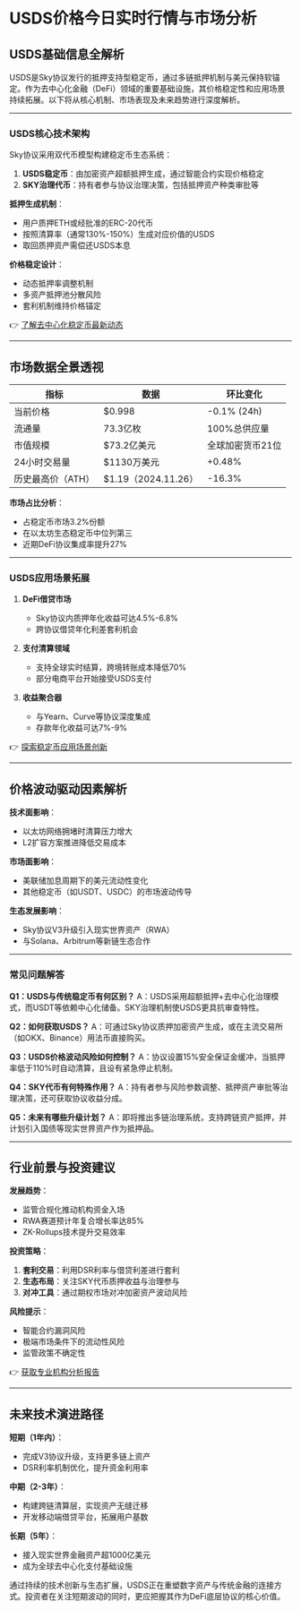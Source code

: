 # USDS价格今日实时行情与市场分析

## USDS基础信息全解析

USDS是Sky协议发行的抵押支持型稳定币，通过多链抵押机制与美元保持软锚定。作为去中心化金融（DeFi）领域的重要基础设施，其价格稳定性和应用场景持续拓展。以下将从核心机制、市场表现及未来趋势进行深度解析。

---

### USDS核心技术架构

Sky协议采用双代币模型构建稳定币生态系统：
1. **USDS稳定币**：由加密资产超额抵押生成，通过智能合约实现价格稳定
2. **SKY治理代币**：持有者参与协议治理决策，包括抵押资产种类审批等

**抵押生成机制**：
- 用户质押ETH或经批准的ERC-20代币
- 按照清算率（通常130%-150%）生成对应价值的USDS
- 取回质押资产需偿还USDS本息

**价格稳定设计**：
- 动态抵押率调整机制
- 多资产抵押池分散风险
- 套利机制维持价格锚定

👉 [了解去中心化稳定币最新动态](https://bit.ly/okx_welcome)

---

## 市场数据全景透视

| 指标                | 数据                 | 环比变化       |
|---------------------|----------------------|----------------|
| 当前价格            | $0.998               | -0.1% (24h)    |
| 流通量              | 73.3亿枚             | 100%总供应量   |
| 市值规模            | $73.2亿美元          | 全球加密货币21位 |
| 24小时交易量        | $1130万美元          | +0.48%         |
| 历史最高价（ATH）   | $1.19（2024.11.26）  | -16.3%         |

**市场占比分析**：
- 占稳定币市场3.2%份额
- 在以太坊生态稳定币中位列第三
- 近期DeFi协议集成率提升27%

---

### USDS应用场景拓展

1. **DeFi借贷市场**
   - Sky协议内质押年化收益可达4.5%-6.8%
   - 跨协议借贷年化利差套利机会

2. **支付清算领域**
   - 支持全球实时结算，跨境转账成本降低70%
   - 部分电商平台开始接受USDS支付

3. **收益聚合器**
   - 与Yearn、Curve等协议深度集成
   - 存款年化收益可达7%-9%

👉 [探索稳定币应用场景创新](https://bit.ly/okx_welcome)

---

## 价格波动驱动因素解析

**技术面影响**：
- 以太坊网络拥堵时清算压力增大
- L2扩容方案推进降低交易成本

**市场面影响**：
- 美联储加息周期下的美元流动性变化
- 其他稳定币（如USDT、USDC）的市场波动传导

**生态发展影响**：
- Sky协议V3升级引入现实世界资产（RWA）
- 与Solana、Arbitrum等新链生态合作

---

### 常见问题解答

**Q1：USDS与传统稳定币有何区别？**
A：USDS采用超额抵押+去中心化治理模式，而USDT等依赖中心化储备。SKY治理机制使USDS更具抗审查特性。

**Q2：如何获取USDS？**
A：可通过Sky协议质押加密资产生成，或在主流交易所（如OKX、Binance）用法币直接购买。

**Q3：USDS价格波动风险如何控制？**
A：协议设置15%安全保证金缓冲，当抵押率低于110%时自动清算，且设有紧急停止机制。

**Q4：SKY代币有何特殊作用？**
A：持有者参与风险参数调整、抵押资产审批等治理决策，还可获取协议收益分成。

**Q5：未来有哪些升级计划？**
A：即将推出多链治理系统，支持跨链资产抵押，并计划引入国债等现实世界资产作为抵押品。

---

## 行业前景与投资建议

**发展趋势**：
- 监管合规化推动机构资金入场
- RWA赛道预计年复合增长率达85%
- ZK-Rollups技术提升交易效率

**投资策略**：
1. **套利交易**：利用DSR利率与借贷利差进行套利
2. **生态布局**：关注SKY代币质押收益与治理参与
3. **对冲工具**：通过期权市场对冲加密资产波动风险

**风险提示**：
- 智能合约漏洞风险
- 极端市场条件下的流动性风险
- 监管政策不确定性

👉 [获取专业机构分析报告](https://bit.ly/okx_welcome)

---

## 未来技术演进路径

**短期（1年内）**：
- 完成V3协议升级，支持更多链上资产
- DSR利率机制优化，提升资金利用率

**中期（2-3年）**：
- 构建跨链清算层，实现资产无缝迁移
- 开发移动端借贷平台，拓展用户基数

**长期（5年）**：
- 接入现实世界金融资产超1000亿美元
- 成为全球去中心化支付基础设施

通过持续的技术创新与生态扩展，USDS正在重塑数字资产与传统金融的连接方式。投资者在关注短期波动的同时，更应把握其作为DeFi底层协议的核心价值。